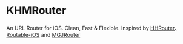 # KHMRouter
An URL Router for iOS. Clean, Fast &amp; Flexible. Inspired by [HHRouter](https://github.com/Huohua/HHRouter)、[Routable-iOS](https://github.com/clayallsopp/routable-ios) and [MGJRouter](https://github.com/mogujie/MGJRouter)
